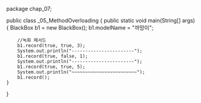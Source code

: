 package chap_07;

public class _05_MethodOverloading {
    public static void main(String[] args) {
        BlackBox b1 = new BlackBox();
        b1.modelName = "까망이";

        //녹화 메서드
        b1.record(true, true, 3);
        System.out.println("-----------------------");
        b1.record(true, false, 1);
        System.out.println("-----------------------");
        b1.record(true, true, 5);
        System.out.println("~~~~~~~~~~~~~~~~~~~~~~~~");
        b1.record();
    }
}
